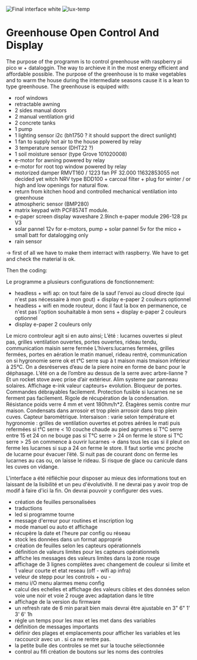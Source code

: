 ![Final interface white](https://github.com/benatlh/-benatlh-s-greenhouse-open-control-and-display/assets/37818231/77c905b1-291b-48d8-b730-f3a5a8982711)
![lux-temp](https://github.com/benatlh/-benatlh-s-greenhouse-open-control-and-display/assets/37818231/25210572-3caf-4a8a-9c6d-66e625314cc8)


# Greenhouse Open Control And Display
The purpose of the programm is to control greenhouse with raspberry pi pico w + dataloggin. The way to archieve it in the most energy efficient and affordable possible. The purpose of the greenhouse is to make vegetables and to warm the house during the intermediate seasons cause it is a lean to type greenhouse. The greenhouse is equiped with:

- roof windows
- retractable awning
- 2 sides manual doors
- 2 manual ventilation grid
- 2 concrete tanks
- 1 pump
- 1 lighting sensor i2c (bh1750 ? it should support the direct sunlight)
- 1 fan to supply hot air to the house powered by relay
- 3 temperature sensor (DHT22 ?)
- 1 soil moisture sensor (type Grove 101020008)
- e-motor for awning powered by relay
- e-motor for root top window powered by relay
- motorized damper RMVT160 / 1223  fan PF 32.000 11632853055 not decided yet witch NRV type BDD100 + carcoal filter + plug for winter / or high and low openings for natural flow.
- return from kitchen hood and controlled mechanical ventilation into greenhouse
- atmospheric sensor (BMP280)
- matrix keypad with PCF8574T module.
- e-paper screen display waveshare 2.9inch e-paper module 296-128 px V3
- solar pannel 12v for e-motors, pump + solar pannel 5v for the mico + small batt for datalogging only
- rain sensor  

-> first of all we have to make them interract with raspberry. We have to get and check the material is ok.

Then the coding:

Le programme a plusieurs configurations de fonctionnement:
- headless + wifi ap: on tout faire de la sauf l'envoi au cloud directe (qui n'est pas nécessaire à mon gout) + display e-paper 2 couleurs optionnel
- headless + wifi en mode routeur, donc il faut la box en permanence, ce n'est pas l'option souhaitable à mon sens + display e-paper 2 couleurs optionnel
- display e-paper 2 couleurs only

Le micro controleur agit si en auto ainsi;
L’été : lucarnes ouvertes si pleut pas, grilles ventilation ouvertes, portes ouvertes, rideau tendu, communication maisin serre fermée
L’hivers:lucarnes fermées, grilles fermées, portes en aération le matin manuel, rideau rentré, communication on si hygronomie serre ok et t°C serre sup à t maison mais tmaison inférieur à 25°C. On a desréserves d’eau de la piere noire en forme de banc pour le déphasage. L’été on a de l’ombre au dessus de la serre avec arbre-lianne ? Et un rocket stove avec prise d’air extérieur. Alim systeme par panneau solaires. Affichage e-ink valeur capteurs+ evolution. Bloqueur de portes. Commandes débrayables facilement. Protection fusible si lucarnes ne se ferment pas facilement. Rigole de récupération de la condensation. Résistance poids verre 4 mm et vent 180hm/h*2. Étagères semis contre mur maison. Condensats dans arrosoir et trop plein arrosoir dans trop plein cuves. Capteur baromètrique.
Intersaison : varie selon température et hygronomie : grilles de ventilation ouvertes et potres aérées le mati puis refermées
	si t°C serre < 10  couche chaude au pied agrumes
	si T°C serre entre 15 et 24 on ne bouge pas
	si T°C serre > 24 on ferme le store
	si T°C serre > 25 on commence à ouvrir lucarnes
→ dans tous les cas si il pleut on ferme les lucarnes si sup a 24 on ferme le store. Il faut sortie vmc proche de lucarne pour évacuer l’été. Si nuit pas de courant donc on ferme les lucarnes au cas ou, on laisse le rideau. Si risque de glace ou canicule dans les cuves on vidange.


L'interface a été réfléchie pour disposer au mieux des informations tout en laissant de la lisibilité et un peu d'évolutivité. Il ne devrai pas y avoir trop de modif à faire d'ici la fin. On devrai pouvoir y configurer des vues.

- création de feuilles personalisées
- traductions
- led si programme tourne
- message d'erreur pour routines et inscription log
- mode manuel ou auto et affichage
- récupère la date et l'heure par config ou réseau
- stock les données dans un format approprié
- création de feuilles selon les capteurs opérationnels
-  définition de valeurs limites pour les capteurs opérationnels
-  affiche les messages des valeurs limites dans la zone rouge
-  affichage de 3 lignes complètes avec changement de couleur si limite et 1 valeur courte et etat reseau (off - wifi ap infra)
-  veleur de stepp pour les controls + ou -
-  menu i/O menu alarmes menu config
-  calcul des echelles et affichage des valeurs cibles et des données selon voie une noir et voie 2 rouge avec adaptation dans le titre
-  affichage de la version du firmware
-  un refresh rate de 6 min parait bien mais devrai être ajustable en 3" 6" 1' 3' 6' 1h
-  régle un temps pour les max et les met dans des variables
-  définition de messages importants
-  définir des plages et emplacements pour afficher les variables et les raccourcir avec un . si ca ne rentre pas.
- la petite bulle des controles se met sur la touche sélectionnée
- control au fifi création de boutons sur les noms des controles
